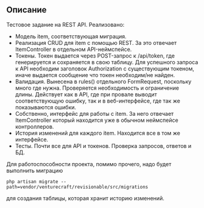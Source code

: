 ## Описание

Тестовое задание на REST API. Реализовано: 

* Модель item, соответствующая миграция.
* Реализация CRUD для item с помощью REST. За это отвечает ItemController в отдельном API-неймспейсе.
* Токены. Токен выдается через POST-запрос к /api/token, где генерируется и сохраняется в свою таблицу. Для успешного запроса к API необходим заголовок Authorization с существующим токеном, иначе выдается сообщение что токен необходим/не найден.
* Валидация. Вынесена в rules() отдельного FormRequest, поскольку много где нужна. Проверяется необходимость и ограничение длины. Действует как в API, где при провале выводит соответствующую ошибку, так и в веб-интерфейсе, где так же показываются ошибки.
* Собственно, интерфейс для работы с item. За него отвечает ItemController который находится уже в обычном неймспейсе контроллеров.
* История изменений для каждого item. Находится все в том же интерфейсе.
* Тесты. Почти все для API и токенов. Проверка запросов, ответов и БД.

Для работоспособности проекта, помимо прочего, надо будет выполнить миграцию 
```
php artisan migrate --path=vendor/venturecraft/revisionable/src/migrations
```
для создания таблицы, которая хранит историю изменений.
